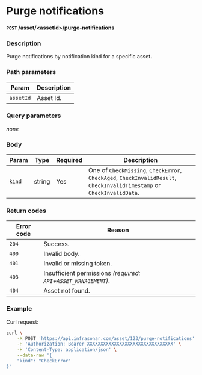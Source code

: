 # Purge notifications
**`POST` /asset/<assetId\>/purge-notifications**

### Description
Purge notifications by notification kind for a specific asset.

### Path parameters
Param               | Description
--------------------|-------------
`assetId`           | Asset Id.

### Query parameters
_none_

### Body
Param       | Type      | Required  | Description
------------|-----------|-----------|-------------
`kind`      | string    | Yes       | One of `CheckMissing`, `CheckError`, `CheckAged`, `CheckInvalidResult`, `CheckInvalidTimestamp` or `CheckInvalidData`.

### Return codes
Error code  | Reason
------------|--------
`204`       | Success.
`400`       | Invalid body.
`401`       | Invalid or missing token.
`403`       | Insufficient permissions _(required: `API`+`ASSET_MANAGEMENT`)_.
`404`       | Asset not found.

### Example
Curl request:
```bash
curl \
    -X POST 'https://api.infrasonar.com/asset/123/purge-notifications' \
    -H 'Authorization: Bearer XXXXXXXXXXXXXXXXXXXXXXXXXXXXXXXX' \
    -H 'Content-Type: application/json' \
    --data-raw '{
    "kind": "CheckError"
}'
```
